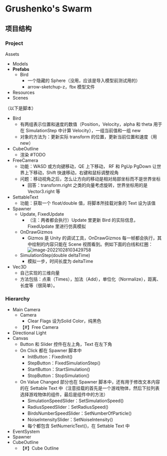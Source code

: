 # Grushenko's Swarm


## 项目结构
### Project
Assets
* Models
* **Prefabs**
	- Bird
		+ 一个隐藏的 Sphere（没用，应该是导入模型前测试用的）
		+ arrow-sketchup-z，fbx 模型文件
* Resources
* Scenes

（以下是脚本）

* Bird
	- 有两组表示位置和速度的数值（Position，Velocity，alpha 和 theta 用于在 SimulationStep 中计算 Velocity），一组当前值和一组 new
	- 对象的方法为：更新实际 transform 的位置，更新当前位置和速度（用 new）
* CubeOutline
	- 渲染 \#TODO
* FreeCamera
	- 功能：WASD 或方向键移动，QE 上下移动， RF 和 PgUp PgDown 让世界上下移动，Shift 快速移动，右键和鼠标调整视角
	- 问题：移动视角之后，怎么让方向的移动是相对局部坐标而不是世界坐标
		+ 回答：transform.right 之类的向量考虑旋转，世界坐标用的是 Vector3.right 等
* SettableText
	- 功能：获取一个 float/double 值，将脚本所挂载对象的 Text 设为该值
* Spawner
	- Update, FixedUpdate
		+ （注：两者都会执行）Update 里更新 Bird 的实际信息，FixedUpdate 里进行仿真模拟
	- OnDrawGizmos
		+ Gizmos 是 Unity 的调试工具，OnDrawGizmos 每一帧都会执行，其中绘制的内容只能在 Scene 视图看到。例如下面的白线和红圈：
			![image-20221028103429758](E:/Note/Img/image-20221028103429758.png)
	- SimulationStep(double deltaTime)
		+ 模拟一步，时间长度为 deltaTime
* Vec3D
	- 自己实现的三维向量
	- 方法包括：点乘（Times），加法（Add），单位化（Normalize），距离、长度等（很简单）。

### Hierarchy
* Main Camera
	- Camera
		+ Clear Flags 设为Solid Color，纯黑色
	- 【#】Free Camera
* Directional Light
* Canvas
	- Button 和 Slider 控件在左上角，Text 在左下角
	- On Click 都在 Spawner 脚本中
		+ InitButton：FixedInit()
		+ StepButton：FixedSimulationStep()
		+ StartButton：StartSimulation()
		+ StopButton：StopSimulation()
	- On Value Changed 部分也在 Spawner 脚本中，还有用于修改文本内容的在 Settable Text 中（注意挂载的首先是一个游戏物体，然后下拉列表选择游戏物体的组件，最后是组件中的方法）
		+ SimulationSpeedSlider：SetSimulationSpeed()
		+ RadiusSpeedSlider：SetRadiusSpeed()
		+ BirdsNumberSpeedSlider：SetNumberOfParticle()
		+ NoiseIntensitySlider：SetNoiseIntensity()
		+ 每个都包含 SetNumericText()，在 Settable Text 中
* EventSystem
* Spawner
* CubeOutline
	- 【#】Cube Outline

